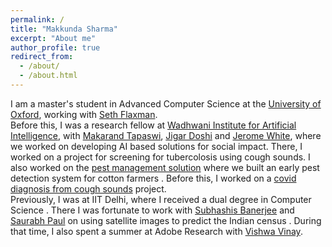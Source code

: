 ```yaml
---
permalink: /
title: "Makkunda Sharma"
excerpt: "About me"
author_profile: true
redirect_from: 
  - /about/
  - /about.html
---
```

I am a master's student in Advanced Computer Science at the <a href="https://www.cs.ox.ac.uk/">University of Oxford</a>, working with <a href="https://www.cs.ox.ac.uk/people/seth.flaxman/">Seth Flaxman</a>. <br />
Before this, I was a research fellow at <a href="https://www.wadhwaniai.org/">Wadhwani Institute for Artificial Intelligence</a>, with <a href="https://makarandtapaswi.github.io/">Makarand Tapaswi</a>, <a href="https://www.jigarkdoshi.com/">Jigar Doshi</a> and <a href="https://www.wadhwaniai.org/team/jerome-white/">Jerome White</a>, where we worked on developing AI based solutions for social impact. There, I worked on a project for screening for tubercolosis using cough sounds. I also worked on the <a href="https://www.wadhwaniai.org/programs/pest-management/">pest management solution</a> where we built an early pest detection system for cotton farmers . Before this, I worked on a <a href="https://www.wadhwaniai.org/programs/cough-against-covid/">covid diagnosis from cough sounds</a> project. <br />
Previously, I was at IIT Delhi, where I received a dual degree in Computer Science . There I was fortunate to work with <a href="https://www.cse.iitd.ac.in/~suban/">Subhashis Banerjee</a> and <a href="https://web.iitd.ac.in/~sbpaul/">Saurabh Paul</a> on using satellite images to predict the Indian census . During that time, I also spent a summer at Adobe Research with <a href="https://scholar.google.co.in/citations?user=Rr5yTX0AAAAJ&hl=en">Vishwa Vinay</a>.

<!-- Publications
======
  <ul>{% for post in site.publications %}
    {% include archive-single-cv.html %}
  {% endfor %}</ul> -->
